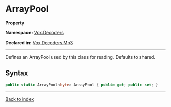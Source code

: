 # ArrayPool

**Property**

**Namespace:** [Vox.Decoders](Vox.Decoders.md)

**Declared in:** [Vox.Decoders.Mp3](Vox.Decoders.Mp3.md)

------



Defines an ArrayPool used by this class for reading.
Defaults to shared.


## Syntax

```csharp
public static ArrayPool<byte> ArrayPool { public get; public set; }
```

------

[Back to index](index.md)